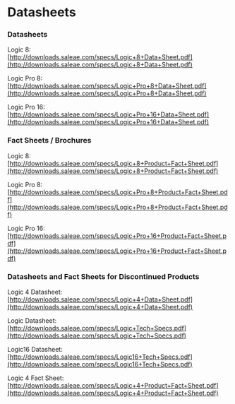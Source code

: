 # Datasheets

### **Datasheets**

Logic 8:  
[http://downloads.saleae.com/specs/Logic+8+Data+Sheet.pdf](http://downloads.saleae.com/specs/Logic+8+Data+Sheet.pdf)

Logic Pro 8:  
[http://downloads.saleae.com/specs/Logic+Pro+8+Data+Sheet.pdf](http://downloads.saleae.com/specs/Logic+Pro+8+Data+Sheet.pdf)

Logic Pro 16:  
[http://downloads.saleae.com/specs/Logic+Pro+16+Data+Sheet.pdf](http://downloads.saleae.com/specs/Logic+Pro+16+Data+Sheet.pdf)

### **Fact Sheets / Brochures**

Logic 8:  
[http://downloads.saleae.com/specs/Logic+8+Product+Fact+Sheet.pdf](http://downloads.saleae.com/specs/Logic+8+Product+Fact+Sheet.pdf)

Logic Pro 8:  
[http://downloads.saleae.com/specs/Logic+Pro+8+Product+Fact+Sheet.pdf](http://downloads.saleae.com/specs/Logic+Pro+8+Product+Fact+Sheet.pdf)

Logic Pro 16:  
[http://downloads.saleae.com/specs/Logic+Pro+16+Product+Fact+Sheet.pdf](http://downloads.saleae.com/specs/Logic+Pro+16+Product+Fact+Sheet.pdf)

### **Datasheets and Fact Sheets for Discontinued Products**

Logic 4 Datasheet:  
[http://downloads.saleae.com/specs/Logic+4+Data+Sheet.pdf](http://downloads.saleae.com/specs/Logic+4+Data+Sheet.pdf)

Logic Datasheet:  
[http://downloads.saleae.com/specs/Logic+Tech+Specs.pdf](http://downloads.saleae.com/specs/Logic+Tech+Specs.pdf)

Logic16 Datasheet:  
[http://downloads.saleae.com/specs/Logic16+Tech+Specs.pdf](http://downloads.saleae.com/specs/Logic16+Tech+Specs.pdf)

Logic 4 Fact Sheet:  
[http://downloads.saleae.com/specs/Logic+4+Product+Fact+Sheet.pdf](http://downloads.saleae.com/specs/Logic+4+Product+Fact+Sheet.pdf)


